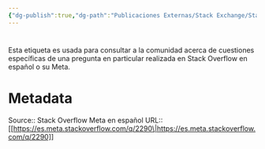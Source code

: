 ```yaml
---
{"dg-publish":true,"dg-path":"Publicaciones Externas/Stack Exchange/Stack Overflow en español/Stack Overflow en español Meta/es.meta.stackoverflow.com-2290.md","permalink":"/publicaciones-externas/stack-exchange/stack-overflow-en-espanol/stack-overflow-en-espanol-meta/es-meta-stackoverflow-com-2290/","hide":true,"noteIcon":"default","created":"2024-04-03T12:49:10.763-06:00","updated":"2024-04-05T16:44:01.595-06:00"}
---
```


# 

Esta etiqueta es usada para consultar a la comunidad acerca de cuestiones específicas de una pregunta en particular realizada en Stack Overflow en español o su Meta.

# Metadata
Source:: Stack Overflow Meta en español
URL:: [[https://es.meta.stackoverflow.com/q/2290\|https://es.meta.stackoverflow.com/q/2290]]

